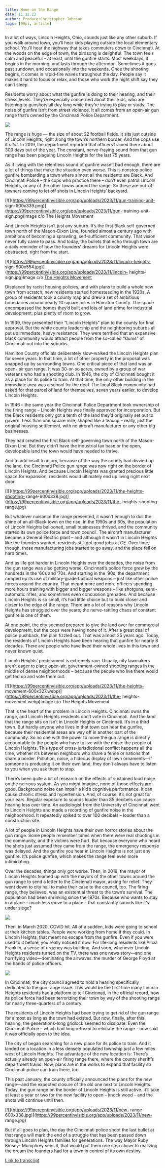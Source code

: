 ```yaml
---
title: Home on the Range
date: 11.12.23
author: ProducerChristopher Johnson
tags: [99pi, article]
---
```


In a lot of ways, Lincoln Heights, Ohio, sounds just like any other suburb. If
you walk around town, you’ll hear kids playing outside the local elementary
school. You’ll hear the highway that takes commuters down to Cincinnati. At
the woods on the edge of town, the birdsong is delightful. The town feels calm
and peaceful – at least, until the gunfire starts. Most weekdays, it begins in
the morning, and lasts through the afternoon. Sometimes it goes past sundown,
and occasionally into the weekends. Once the shooting begins, it comes in
rapid-fire waves throughout the day. People say it makes it hard to focus or
relax, and those who work the night shift say they can’t sleep.

Residents worry about what the gunfire is doing to their hearing, and their
stress levels. They’re especially concerned about their kids, who are
listening to gunshots all day long while they’re trying to play or study. The
noise of gunfire isn’t from street violence. It all comes from an open-air gun
range that’s owned by the Cincinnati Police Department.

[![](https://99percentinvisible.org/app/uploads/2023/11/Screenshot-2023-11-13-at-10.48.22%E2%80%AFAM-600x255.png)](https://99percentinvisible.org/app/uploads/2023/11/Screenshot-2023-11-13-at-10.48.22%E2%80%AFAM.png)

The range is huge — the size of about 22 football fields. It sits just outside
of Lincoln Heights, right along the town’s northern border. And the cops use
it _a lot_. In 2019, the department reported that officers trained there about
300 days out of the year. The constant, nerve-fraying sound from that gun
range has been plaguing Lincoln Heights for the last 75 years.

As if living with the relentless sound of gunfire wasn’t bad enough, there are
a lot of things that make the situation even worse. This is nonstop police
gunfire bombarding a town where almost all the residents are Black. And
Cincinnati Police – the cops who practice there – don’t even patrol Lincoln
Heights, or any of the other towns around the range. So these are out-of-
towners coming to let off shots in Lincoln Heights’ backyard.

[![](https://99percentinvisible.org/app/uploads/2023/11/gun-training-unit-
sign-600x339.png)](https://99percentinvisible.org/app/uploads/2023/11/gun-
training-unit-sign.png)Image c/o The Heights Movement

And Lincoln Heights isn’t just any suburb. It’s the first Black self-governed
town north of the Mason-Dixon Line, founded almost a century ago with
ambitions of becoming a sprawling, self-sufficient community. That vision
never fully came to pass. And today, the bullets that echo through town are a
daily reminder of how the founders’ dreams for Lincoln Heights were
obstructed, right from the start.

[![](https://99percentinvisible.org/app/uploads/2023/11/lincoln-heights-
sign-600x554.jpg)](https://99percentinvisible.org/app/uploads/2023/11/lincoln-
heights-sign.jpg)Image c/o [The Heights
Movement](https://www.theheightsmovement.org/cpd-gun-range.html)

Displaced by racist housing policies, and with plans to build a whole new town
from scratch, new residents started homesteading in the 1920s. A group of
residents took a county map and drew a set of ambitious boundaries around
nearly 10 square miles in Hamilton County. The space encompassed the homes
they’d built and lots of land prime for industrial development, plus plenty of
room to grow.

In 1939, they presented their “Lincoln Heights” plan to the county for final
approval. But the white county leadership and the neighboring suburbs all put
up immediate, heavy resistance. They were terrified that an expansive black
community would attract people from the so-called “slums” of Cincinnati out
into the suburbs.

Hamilton County officials deliberately slow-walked the Lincoln Heights plan
for seven years. In that time, a lot of other property in the proposal was
snapped up by surrounding towns. One critical piece of that land was an open-
air gun range. It was 30-or-so acres, owned by a group of war veterans who had
a shooting club. In 1946, the city of Cincinnati bought it as a place for its
police to train. At that time, the only other building in the immediate area
was a school for the deaf. The local Black community had asked for that parcel
of land for themselves, seven years earlier, to develop Lincoln Heights.

In 1946 – the same year the Cincinnati Police Department took ownership of the
firing range – Lincoln Heights was finally approved for incorporation. But the
Black residents only got a tenth of the land they’d originally set out to
govern. Less than one square mile, shaped like a teacup – really, just the
original housing settlement, with no aircraft manufacturer or any other big
businesses.

They had created the first Black self-governing town north of the Mason-Dixon
Line. But they didn’t have the industrial tax base or the open, developable
land the town would have needed to thrive.

And to add insult to injury, because of the way the county had divvied up the
land, the Cincinnati Police gun range was now right on the border of Lincoln
Heights. And because Lincoln Heights was granted precious little space for
expansion, residents would ultimately end up living right next door.

[![](https://99percentinvisible.org/app/uploads/2023/11/the-heights-shooting-
range-600x338.jpg)](https://99percentinvisible.org/app/uploads/2023/11/the-
heights-shooting-range.jpg)

But whatever nuisance the range presented, it wasn’t enough to dull the shine
of an all-Black town on the rise. In the 1950s and 60s, the population of
Lincoln Heights ballooned, small businesses thrived, and the community started
its own police force and town council. The aircraft manufacturer became a
General Electric plant – and although it wasn’t in Lincoln Heights like the
founders wanted, residents still got good jobs at GE. Over time, though, those
manufacturing jobs started to go away, and the place fell on hard times.

And as life got harder in Lincoln Heights over the decades, the noise from the
gun range was also getting worse. Cincinnati’s police force grew by the
hundreds in the ‘60s and ‘70s. And starting in the ‘90s, the department ramped
up its use of military-grade tactical weapons – just like other police forces
around the country. That meant more and more officers spending more hours
training with bigger and bigger weapons – like shotguns, semi-automatic
rifles, and sometimes even concussion grenades. And because Lincoln Heights is
so small, it’s had little choice but to build closer and closer to the edge of
the range. There are a lot of reasons why Lincoln Heights has struggled over
the years; the nerve-rattling chaos of constant gunfire is one of them.

At one point, the city seemed prepared to give the land over for commercial
development, but the cops were having none of it. After a great deal of police
pushback, the plan fizzled out. That was almost 25 years ago. Today, the
residents of Lincoln Heights have been hearing that gunfire for nearly 8
decades. There are people who have lived their whole lives in this town and
never known quiet.

Lincoln Heights’ predicament is extremely rare. Usually, city lawmakers aren’t
eager to place open-air, government-owned shooting ranges in the middle of
dense neighborhoods – because the people who live there would get fed up and
vote them out.

[![](https://99percentinvisible.org/app/uploads/2023/11/the-heights-
movement-600x327.webp)](https://99percentinvisible.org/app/uploads/2023/11/the-
heights-movement.webp)Image c/o The Heights Movement

That is the heart of the problem in Lincoln Heights. Cincinnati owns the
range, and Lincoln Heights residents don’t vote in Cincinnati. And the land
that the range sits on isn’t in Lincoln Heights or Cincinnati. It’s in a third
town. But hardly anyone who lives in that town can hear the gunfire, because
their residential areas are way off in another part of the community. So no
one with the power to move the gun range is directly accountable to the people
who have to live with the noise: the people of Lincoln Heights. This type of
cross-jurisdictional conflict happens all the time, whether it’s between
neighbors who share a fence or nations that share a border. Pollution, noise,
a hideous display of lawn ornaments—if someone is producing it on their own
land, they don’t always have to listen to you when you ask them to stop.

There’s been quite a bit of research on the effects of sustained loud noise on
the nervous system. As you might imagine, none of those effects are good.
Background noise can impair a kid’s cognitive performance. It can cause
chronic stress and hypertension. And, of course, it’s not great for your ears.
Regular exposure to sounds louder than 85 decibels can cause hearing loss over
time. An audiologist from the University of Cincinnati went to Lincoln Heights
and made a recording of gunfire noise in the neighborhood. It repeatedly
spiked to over 100 decibels – louder than a construction site.

A lot of people in Lincoln Heights have their own horror stories about the gun
range. Some people remember times when there were real shootings in the
community, and the victims were hurt. But because everyone who heard the shots
just assumed they came from the range, the emergency response was delayed. And
the gunfire you hear in Lincoln Heights is not just any gunfire. It’s police
gunfire, which makes the range feel even more intimidating.

Over the decades, things only got worse. Then, in 2019, the mayor of Lincoln
Heights teamed up with the mayors of the other towns around the gun range to
send a letter to the Cincinnati mayor, asking for relief. They went down to
city hall to make their case to the council, too. The firing range, they
believed, was an existential threat to the town’s survival. The population had
been shrinking since the 1970s. Because who wants to stay in a place – much
less move to a place – that constantly sounds like it’s under siege?

[![](https://99percentinvisible.org/app/uploads/2023/11/protest-1-600x334.png)](https://99percentinvisible.org/app/uploads/2023/11/protest-1.png)

Then, in March 2020, COVID hit. All of a sudden, kids were going to school at
their kitchen tables. People were working from home if they could. In Lincoln
Heights, that meant no escape from the gunfire. Even if you were used to it
before, you really noticed it now. For life-long residents like Alicia
Franklin, a sense of urgency was building. And soon, whenever Lincoln Heights
residents turned on the TV, there was one news story—and one horrifying
video—dominating the airwaves: the murder of George Floyd at the hands of
police officers.

[![](https://99percentinvisible.org/app/uploads/2023/11/protest-3-600x336.png)](https://99percentinvisible.org/app/uploads/2023/11/protest-3.png)

In Cincinnati, the city council agreed to hold a hearing specifically
dedicated to the gun range issue. This would be the first time many Lincoln
Heights residents had a platform to tell Cincinnati, in the official record,
how its police force had been terrorizing their town by way of the shooting
range for nearly three-quarters of a century.

The residents of Lincoln Heights had been trying to get rid of the gun range
for almost as long as the town had existed. But now, finally, after this
hearing, the generations-long gridlock seemed to dissipate. Even the
Cincinnati Police – which had long refused to relocate the range – now said it
was officially open to the idea.

The city of began searching for a new place for its police to train. And it
landed on a location in a less densely populated township just a few miles
west of Lincoln Heights. The advantage of the new location is: There’s
actually already an open-air firing range there, where the county sheriff’s
department trains. Now, plans are in the works to expand that facility so
Cincinnati police can train there, too.

This past January, the county officially announced the plans for the new
range—and the expected closure of the old one next to Lincoln Heights. Today,
the gun range on the border of Lincoln Heights is still active. It’ll take at
least a year or two for the new facility to open – knock wood – and the shots
will continue until then.

[![](https://99percentinvisible.org/app/uploads/2023/11/new-
range-600x338.jpg)](https://99percentinvisible.org/app/uploads/2023/11/new-
range.jpg)

But if all goes to plan, the day the Cincinnati police shoot the last bullet
at that range will mark the end of a struggle that has been passed down
through Lincoln Heights families for generations. The way Mayor Ruby Kinsey-
Mumphrey sees it, that would put them one step closer to realizing the dream
the founders had for a town in control of its own destiny.


[Link to transcript](https://99percentinvisible.org/episode/home-on-the-range/transcript)